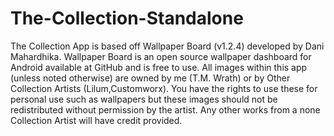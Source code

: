 # The-Collection-Standalone
The Collection App is based off Wallpaper Board (v1.2.4) developed by Dani Mahardhika. Wallpaper Board is an open source wallpaper dashboard for         Android available at GitHub and is free to use. 
        All images within this app (unless noted otherwise) are owned by me (T.M. Wrath) or by Other Collection Artists (Lilum,Customworx). You have the rights to use these for personal use such as wallpapers but these images should not be redistributed without permission by the artist. Any other works from a none Collection Artist will have credit provided.
